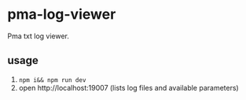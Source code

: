 # pma-log-viewer

Pma txt log viewer.

## usage

1. `npm i&& npm run dev`
2. open http://localhost:19007 (lists log files and available parameters)
